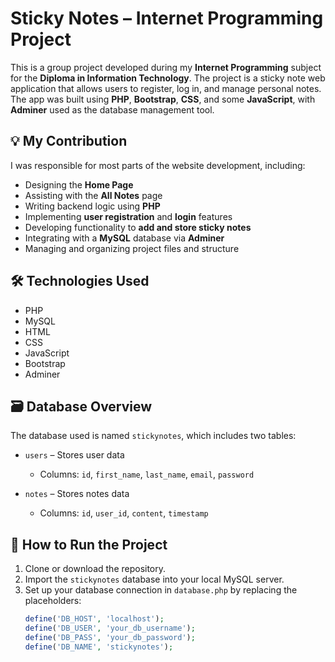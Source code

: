 # Sticky Notes – Internet Programming Project

This is a group project developed during my **Internet Programming** subject for the **Diploma in Information Technology**. The project is a sticky note web application that allows users to register, log in, and manage personal notes. The app was built using **PHP**, **Bootstrap**, **CSS**, and some **JavaScript**, with **Adminer** used as the database management tool.

## 💡 My Contribution
I was responsible for most parts of the website development, including:
- Designing the **Home Page**
- Assisting with the **All Notes** page
- Writing backend logic using **PHP**
- Implementing **user registration** and **login** features
- Developing functionality to **add and store sticky notes**
- Integrating with a **MySQL** database via **Adminer**
- Managing and organizing project files and structure

## 🛠️ Technologies Used
- PHP  
- MySQL  
- HTML  
- CSS  
- JavaScript  
- Bootstrap  
- Adminer  

## 🗃️ Database Overview
The database used is named `stickynotes`, which includes two tables:

- `users` – Stores user data  
  - Columns: `id`, `first_name`, `last_name`, `email`, `password`

- `notes` – Stores notes data  
  - Columns: `id`, `user_id`, `content`, `timestamp`

## 🚀 How to Run the Project
1. Clone or download the repository.
2. Import the `stickynotes` database into your local MySQL server.
3. Set up your database connection in `database.php` by replacing the placeholders:
   ```php
   define('DB_HOST', 'localhost');
   define('DB_USER', 'your_db_username');
   define('DB_PASS', 'your_db_password');
   define('DB_NAME', 'stickynotes');
